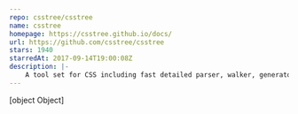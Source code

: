 ```yaml
---
repo: csstree/csstree
name: csstree
homepage: https://csstree.github.io/docs/
url: https://github.com/csstree/csstree
stars: 1940
starredAt: 2017-09-14T19:00:08Z
description: |-
    A tool set for CSS including fast detailed parser, walker, generator and lexer based on W3C specs and browser implementations
---
```


[object Object]
